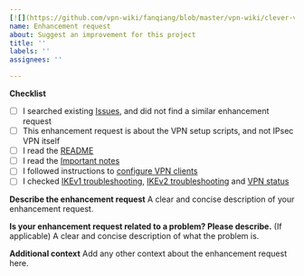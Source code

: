 ```yaml
---
[![](https://github.com/vpn-wiki/fanqiang/blob/master/vpn-wiki/clever-vpn.png)](https://www.clever-vpn.net)
name: Enhancement request
about: Suggest an improvement for this project
title: ''
labels: ''
assignees: ''

---
```


**Checklist**

- [ ] I searched existing [Issues](https://github.com/hwdsl2/setup-ipsec-vpn/issues?q=is%3Aissue), and did not find a similar enhancement request
- [ ] This enhancement request is about the VPN setup scripts, and not IPsec VPN itself
- [ ] I read the [README](https://github.com/hwdsl2/setup-ipsec-vpn/blob/master/README.md)
- [ ] I read the [Important notes](https://github.com/hwdsl2/setup-ipsec-vpn/blob/master/README.md#important-notes)
- [ ] I followed instructions to [configure VPN clients](https://github.com/hwdsl2/setup-ipsec-vpn/blob/master/README.md#next-steps)
- [ ] I checked [IKEv1 troubleshooting](https://github.com/hwdsl2/setup-ipsec-vpn/blob/master/docs/clients.md#ikev1-troubleshooting), [IKEv2 troubleshooting](https://github.com/hwdsl2/setup-ipsec-vpn/blob/master/docs/ikev2-howto.md#ikev2-troubleshooting) and [VPN status](https://github.com/hwdsl2/setup-ipsec-vpn/blob/master/docs/clients.md#check-logs-and-vpn-status)

**Describe the enhancement request**
A clear and concise description of your enhancement request.

**Is your enhancement request related to a problem? Please describe.**
(If applicable) A clear and concise description of what the problem is.

**Additional context**
Add any other context about the enhancement request here.
